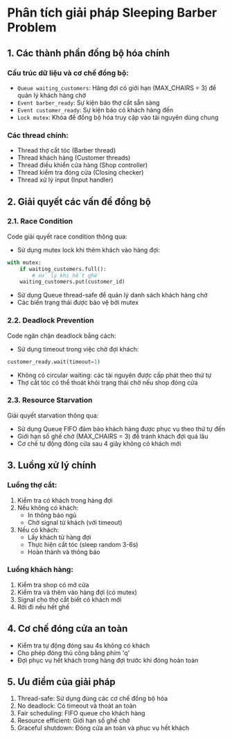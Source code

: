 # Phân tích giải pháp Sleeping Barber Problem

## 1. Các thành phần đồng bộ hóa chính

### Cấu trúc dữ liệu và cơ chế đồng bộ:
- `Queue waiting_customers`: Hàng đợi có giới hạn (MAX_CHAIRS = 3) để quản lý khách hàng chờ
- `Event barber_ready`: Sự kiện báo thợ cắt sẵn sàng
- `Event customer_ready`: Sự kiện báo có khách hàng đến
- `Lock mutex`: Khóa để đồng bộ hóa truy cập vào tài nguyên dùng chung

### Các thread chính:
- Thread thợ cắt tóc (Barber thread)
- Thread khách hàng (Customer threads)
- Thread điều khiển cửa hàng (Shop controller)
- Thread kiểm tra đóng cửa (Closing checker)
- Thread xử lý input (Input handler)

## 2. Giải quyết các vấn đề đồng bộ

### 2.1. Race Condition
Code giải quyết race condition thông qua:
- Sử dụng mutex lock khi thêm khách vào hàng đợi:
```python
with mutex:
    if waiting_customers.full():
        # xử lý khi hết ghế
    waiting_customers.put(customer_id)
```
- Sử dụng Queue thread-safe để quản lý danh sách khách hàng chờ
- Các biến trạng thái được bảo vệ bởi mutex

### 2.2. Deadlock Prevention
Code ngăn chặn deadlock bằng cách:
- Sử dụng timeout trong việc chờ đợi khách:
```python
customer_ready.wait(timeout=1)
```
- Không có circular waiting: các tài nguyên được cấp phát theo thứ tự
- Thợ cắt tóc có thể thoát khỏi trạng thái chờ nếu shop đóng cửa

### 2.3. Resource Starvation
Giải quyết starvation thông qua:
- Sử dụng Queue FIFO đảm bảo khách hàng được phục vụ theo thứ tự đến
- Giới hạn số ghế chờ (MAX_CHAIRS = 3) để tránh khách đợi quá lâu
- Cơ chế tự động đóng cửa sau 4 giây không có khách mới

## 3. Luồng xử lý chính

### Luồng thợ cắt:
1. Kiểm tra có khách trong hàng đợi
2. Nếu không có khách:
   - In thông báo ngủ
   - Chờ signal từ khách (với timeout)
3. Nếu có khách:
   - Lấy khách từ hàng đợi
   - Thực hiện cắt tóc (sleep random 3-6s)
   - Hoàn thành và thông báo

### Luồng khách hàng:
1. Kiểm tra shop có mở cửa
2. Kiểm tra và thêm vào hàng đợi (có mutex)
3. Signal cho thợ cắt biết có khách mới
4. Rời đi nếu hết ghế

## 4. Cơ chế đóng cửa an toàn
- Kiểm tra tự động đóng sau 4s không có khách
- Cho phép đóng thủ công bằng phím 'q'
- Đợi phục vụ hết khách trong hàng đợi trước khi đóng hoàn toàn

## 5. Ưu điểm của giải pháp
1. Thread-safe: Sử dụng đúng các cơ chế đồng bộ hóa
2. No deadlock: Có timeout và thoát an toàn
3. Fair scheduling: FIFO queue cho khách hàng
4. Resource efficient: Giới hạn số ghế chờ
5. Graceful shutdown: Đóng cửa an toàn và phục vụ hết khách
